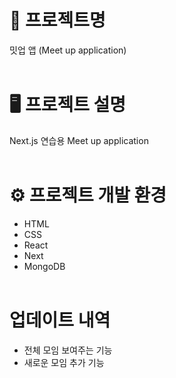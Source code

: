 # 📝 프로젝트명
밋업 앱 (Meet up application)
<br><br>

# 🖥️ 프로젝트 설명
Next.js 연습용 Meet up application
<br><br>

# ⚙️ 프로젝트 개발 환경
* HTML
* CSS
* React
* Next
* MongoDB
<br><br>

# 업데이트 내역
* 전체 모임 보여주는 기능
* 새로운 모임 추가 기능